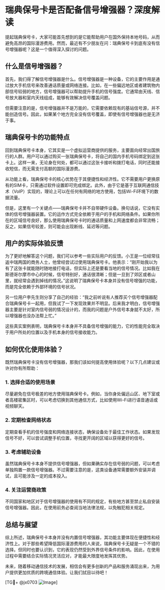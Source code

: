 # 瑞典保号卡是否配备信号增强器？深度解读

提起瑞典保号卡，大家可能首先想到的是它能帮助用户在国外保持本地号码，从而避免高昂的国际漫游费用。然而，最近有不少朋友在问：瑞典保号卡到底有没有信号增强器呢？这是一个值得深入探讨的问题。

## 什么是信号增强器？

首先，我们得了解信号增强器是什么。信号增强器是一种设备，它的主要作用是通过放大手机信号来改善通话质量或网络连接。比如，在一些偏远地区或者建筑物内部信号较弱的地方，信号增强器可以帮助提升手机的信号强度。它通常由天线、信号放大器和室内天线组成，能够有效解决信号覆盖问题。

但需要注意的是，信号增强器并不是万能的，它需要依赖现有的基站信号源，并不能创造信号。因此，如果某个地方完全没有信号覆盖，即使有信号增强器也是无济于事。

## 瑞典保号卡的功能特点

回到瑞典保号卡本身，它其实是一个虚拟运营商提供的服务，主要面向经常出国旅行的人群。用户可以通过购买一张瑞典保号卡，将自己的国内手机号码绑定到这张卡上。这样一来，无论身在何处，都可以通过这张卡接听和拨打电话，同时还能接收短信，而无需支付高额的国际漫游费。

从功能上看，瑞典保号卡的核心优势在于其便捷性和经济性。它不需要用户更换原有的SIM卡，只需通过软件设置即可完成绑定。此外，由于它是基于互联网通信技术（VoIP）实现的，理论上可以在任何有网络的地方使用，包括Wi-Fi环境下的数据流量。

但是，这里有一个关键点——瑞典保号卡并不自带硬件设备。换句话说，它没有实体的信号增强器装置。它的运作方式完全依赖于用户的手机和网络条件。如果你所在的区域信号良好，那么使用瑞典保号卡时的通话质量和上网速度都会非常流畅；反之，如果信号较差，则可能会出现断线、延迟等问题。

## 用户的实际体验反馈

为了更好地解答这个问题，我们可以参考一些实际用户的反馈。小王是一位经常往返中瑞两国的商务人士，他曾经尝试过使用瑞典保号卡。他表示：“刚开始我以为有了这张卡就能随时随地接打电话，但实际上还是要看当地的信号情况。比如我在斯德哥尔摩市中心的时候，信号特别好，通话很清晰；但是一旦到了郊区或者山里，就经常会遇到掉线的情况。”这说明了瑞典保号卡本身并没有信号增强的功能，而是完全依赖于外部环境的信号状况。

另一位用户李先生则分享了自己的经验：“我之前听说有人推荐买个信号增强器配合瑞典保号卡一起用，但我试了一下发现效果并不明显。后来我才明白，信号增强器主要是针对室内信号弱的情况设计的，而我的问题是户外信号本身就不太好，所以增强器也没办法帮上忙。”

这些真实案例表明，瑞典保号卡本身并不具备信号增强的能力，它的性能完全取决于用户所处的位置以及手机本身的信号接收能力。

## 如何优化使用体验？

既然瑞典保号卡没有信号增强器，那我们该如何提高使用体验呢？以下几点建议或许对你有所帮助：

### 1. 选择合适的使用场景
尽量避免在信号极差的地方使用瑞典保号卡。例如，当你身处偏远山区、地下室或者高楼密集区时，可以考虑切换到其他通信方式，比如使用Wi-Fi进行语音通话或视频聊天。

### 2. 定期检查网络状态
定期查看手机的信号强度和网络连接状态，确保设备处于最佳工作状态。如果发现信号不好，可以尝试调整手机位置，寻找更开阔的区域以获得更好的信号。

### 3. 考虑辅助设备
虽然瑞典保号卡本身不提供信号增强器，但如果确实存在信号弱的问题，可以考虑单独购置一款信号增强器。不过需要注意的是，这类设备通常需要额外安装并调试，且可能涉及一定的成本投入。

### 4. 关注运营商政策
不同国家和地区对于信号增强器的使用有不同的规定，有些地方甚至禁止私自安装信号增强器。因此，在使用前务必查阅当地法律法规，以免触犯相关规定。

## 总结与展望

综上所述，瑞典保号卡本身并没有内置信号增强器，其功能主要体现在便捷性和经济性上。对于那些希望降低国际漫游费用的人来说，瑞典保号卡无疑是一个不错的选择。但同时也要认识到，它的表现仍然受到外界信号条件的影响。因此，在使用过程中需要结合实际情况灵活应对，才能最大限度地发挥其优势。

未来，随着移动通信技术的发展，相信会有更多创新的产品和服务涌现出来，为用户提供更加优质的跨境通信体验。让我们拭目以待吧！

[TG💪+ @jx0703 ![Image](https://github.com/user-attachments/assets/dbca1d08-cadb-493c-b0ec-ad6f7a83f270)]